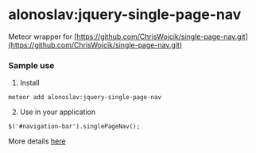 # alonoslav:jquery-single-page-nav

Meteor wrapper for [https://github.com/ChrisWojcik/single-page-nav.git](https://github.com/ChrisWojcik/single-page-nav.git)


### Sample use

1. Install

`meteor add alonoslav:jquery-single-page-nav`

2. Use in your application

`$('#navigation-bar').singlePageNav();`

More details [here](https://github.com/ChrisWojcik/single-page-nav.git)

